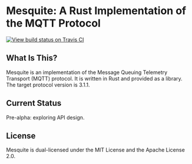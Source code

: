 # Mesquite: A Rust Implementation of the MQTT Protocol

[![View build status on Travis CI](https://travis-ci.org/omasanori/mesquite.svg?branch=master)](https://travis-ci.org/omasanori/mesquite)

## What Is This?

Mesquite is an implementation of the Message Queuing Telemetry Transport (MQTT)
protocol. It is written in Rust and provided as a library. The target protocol
version is 3.1.1.

## Current Status

Pre-alpha: exploring API design.

## License

Mesquite is dual-licensed under the MIT License and the Apache License 2.0.
